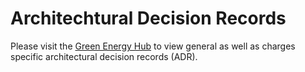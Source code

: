 # Architechtural Decision Records

Please visit the [Green Energy Hub](https://github.com/Energinet-DataHub/green-energy-hub/tree/main/docs/architecture-decision-record) to view general as well as charges specific architectural decision records (ADR).
